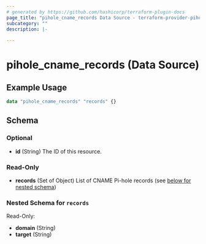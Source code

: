 ```yaml
---
# generated by https://github.com/hashicorp/terraform-plugin-docs
page_title: "pihole_cname_records Data Source - terraform-provider-pihole"
subcategory: ""
description: |-
  
---
```


# pihole_cname_records (Data Source)



## Example Usage

```terraform
data "pihole_cname_records" "records" {}
```

<!-- schema generated by tfplugindocs -->
## Schema

### Optional

- **id** (String) The ID of this resource.

### Read-Only

- **records** (Set of Object) List of CNAME Pi-hole records (see [below for nested schema](#nestedatt--records))

<a id="nestedatt--records"></a>
### Nested Schema for `records`

Read-Only:

- **domain** (String)
- **target** (String)



